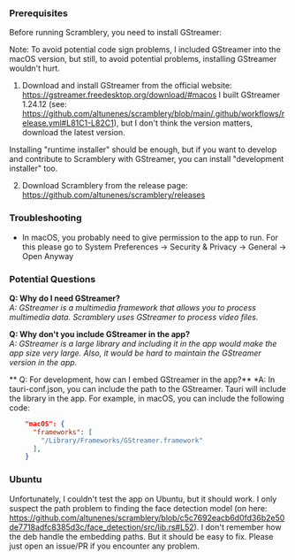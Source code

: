 ### Prerequisites

Before running Scramblery, you need to install GStreamer:

Note: To avoid potential code sign problems, I included GStreamer into the macOS version, but still, to avoid potential problems, installing GStreamer wouldn't hurt.

1. Download and install GStreamer from the official website: https://gstreamer.freedesktop.org/download/#macos 
I built GStreamer 1.24.12 (see: https://github.com/altunenes/scramblery/blob/main/.github/workflows/release.yml#L81C1-L82C1), but I don't think the version matters, download the latest version.

Installing "runtime installer" should be enough, but if you want to develop and contribute to Scramblery with GStreamer, you can install "development installer" too.

2. Download Scramblery from the release page:
  https://github.com/altunenes/scramblery/releases

### Troubleshooting
- In macOS, you probably need to give permission to the app to run. For this please go to System Preferences -> Security & Privacy -> General -> Open Anyway

### Potential Questions

**Q: Why do I need GStreamer?**  
*A: GStreamer is a multimedia framework that allows you to process multimedia data. Scramblery uses GStreamer to process video files.*

**Q: Why don't you include GStreamer in the app?**  
*A: GStreamer is a large library and including it in the app would make the app size very large. Also, it would be hard to maintain the GStreamer version in the app.*

** Q: For development, how can I embed GStreamer in the app?**
*A: In tauri-conf.json, you can include the path to the GStreamer. Tauri will include the library in the app. For example, in macOS, you can include the following code:

```json
    "macOS": {
      "frameworks": [
        "/Library/Frameworks/GStreamer.framework"
      ],
    }
```

### Ubuntu

Unfortunately, I couldn't test the app on Ubuntu, but it should work. I only suspect the path problem to finding the face detection model (on here: https://github.com/altunenes/scramblery/blob/c5c7692eacb6d0fd36b2e50de7718adfc8385d3c/face_detection/src/lib.rs#L52). I don't remember how the deb handle the embedding paths. But it should be easy to fix. Please just open an issue/PR if you encounter any problem.